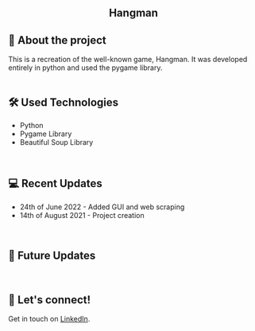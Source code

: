## <div align="center">Hangman</div>

## :book: About the project
This is a recreation of the well-known game, Hangman. It was developed entirely in python and used the pygame library.
<br>
<br>

## :hammer_and_wrench: Used Technologies 
* Python
* Pygame Library
* Beautiful Soup Library
<br>

## :computer: Recent Updates
* 24th of June 2022 - Added GUI and web scraping
* 14th of August 2021 - Project creation
<br>

## :thought_balloon: Future Updates
<br>

## :wave: Let's connect!
Get in touch on [LinkedIn](https://www.linkedin.com/in/georgiawebber/).
<br /> 
<br />
